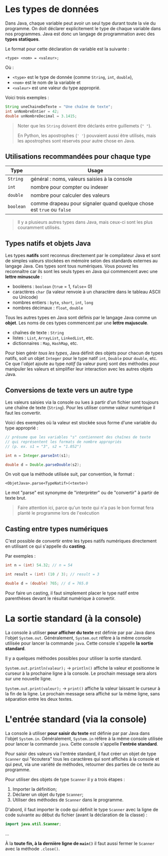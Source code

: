 # Les types de données

Dans Java, chaque variable peut avoir un seul type durant toute la vie du programme. On doit déclarer explicitement le type de chaque variable dans nos programmes. Java est donc un langage de programmation avec des **types statiques**.

Le format pour cette déclaration de variable est la suivante :

```
<type> <nom> = <valeur>;
```

Où :
* `<type>` est le type de donnée (comme `String`, `int`, `double`), 
* `<nom>` est le nom de la variable et 
* `<valeur>` est une valeur du type approprié.

Voici trois exemples :

```java
String uneChaineDeTexte = "Une chaîne de texte";
int unNombreEntier = 42;
double unNombreDecimal = 3.1415;
```

>Noter que les `String` doivent être déclarés entre guillemets (`" "`). 
>
>En Python, les apostrophes (`' '`) pouvaient aussi être utilisés, mais les apostrophes sont réservés pour autre chose en Java.

## Utilisations recommandées pour chaque type

Type | Usage
---|---
`String`| général : noms, valeurs saisies à la console
`int`| nombre pour compter ou indexer
`double`| nombre pour calculer des valeurs
`boolean`| comme drapeau pour signaler quand quelque chose est `true` ou `false`

>Il y a plusieurs autres types dans Java, mais ceux-ci sont les plus couramment utilisés.


## Types natifs et objets Java

Les types **natifs** sont reconnus directement par le compilateur Java et sont de simples valeurs stockées en mémoire selon des standards externes au langage Java. Ces types sont tous numériques. Vous pouvez les reconnaître car ils sont les seuls types en Java qui commencent avec une **lettre minuscule** :

* booléens : `boolean` (`true` = 1, `false`= 0)
* caractères `char` (la valeur renvoie à un charactère dans le tableau ASCII ou Unicode)
* nombres entiers : `byte`, `short`, `int`, `long`
* nombres décimaux : `float`, `double`

Tous les autres types en Java sont définis par le langage Java comme un **objet**. Les noms de ces types commencent par une **lettre majuscule**.

* chaînes de texte : `String`
* listes : `List`, `ArrayList`, `LinkedList`, etc.
* dictionnaires : `Map`, `HashMap`, etc.

Pour bien gérér *tous les types*, Java définit des objets pour chacun de types natifs, soit un objet `Integer` pour le type natif `int`, `Double` pour `double`, etc. Ce que l'*objet* ajoute au type *natif* (la valeur pure) sont des méthodes pour manipuler les valeurs et simplifier leur interaction avec les autres objets Java.


## Conversions de texte vers un autre type

Les valeurs saisies via la console ou lues à partir d'un fichier sont toujours une chaîne de texte (`String`). Pour les utiliser comme valeur numérique il faut les convertir.

Voici des exemples où la valeur est stockée sous forme d'une variable du type approprié :

```java
// présume que les variables "s" contiennent des chaînes de texte 
// qui représentent les formats de nombre appropriés
// (p. ex. s1 = "3", s2 = "1.052")

int n = Integer.parseInt(s1);

double d = Double.parseDouble(s2);
```

On voit que la méthode utilisée suit, par convention, le format :
```
<ObjetJava>.parse<TypeNatif>(<texte>)
```

Le mot "parse" est synonyme de "interprèter" ou de "convertir" à partir de texte brut.


>Faire attention ici, parce qu'un texte qui n'a pas le bon format fera planté le programme lors de l'exécution


## Casting entre types numériques

C'est possible de convertir entre les types natifs numériques directement en utilisant ce qui s'appelle du **casting**. 

Par exemples :
```java
int n = (int) 54.32; // n = 54

int result = (int) (10 / 3); // result = 3

double d = (double) 765; // d = 765.0
```

Pour faire un casting, il faut simplement placer le type natif entre parenthèses devant le résultat numérique à convertir.



# La sortie standard (à la console)

La console à utiliser **pour afficher du texte** est définie par par Java dans l'objet `System.out`. Généralement, `System.out` réfère à la même console utilisée pour lancer la commande `java`. Cette console s'appelle **la sortie standard**.

Il y a quelques méthodes possibles pour utiliser la sortie standard.

`System.out.println(valeur);` -> `println()` affiche la valeur et positionne le curseur à la prochaine ligne à la console. Le prochain message sera alors sur une nouvelle ligne.

`System.out.print(valeur);` -> `print()` affiche la valeur laissant le curseur à la fin de la ligne. Le prochain message sera affiché sur la même ligne, sans séparation entre les deux textes.



# L'entrée standard (via la console)

La console à utiliser **pour saisir du texte** est définie par par Java dans l'objet `System.in`. Généralement, `System.in` réfère à la même console utilisée pour lancer la commande `java`. Cette console s'appelle **l'entrée standard**.

Pour saisir des valeurs via l'entrée standard, il faut créer un objet de type `Scanner` qui "écoutera" tous les caractères qui sont affichés à la console et qui peut, via une variété de méthodes, retourner des parties de ce texte au programme.

Pour utiliser des objets de type `Scanner` il y a trois étapes :
1. Importer la définition;
2. Déclarer un objet du type `Scanner`;
3. Utiliser des méthodes de `Scanner` dans le programme.


D'abord, il faut importer le code qui définit le type `Scanner` avec la ligne de code suivante au début du fichier (avant la déclaration de la classe) :

```java
import java.util.Scanner;
```

...


À la **toute fin, à la dernière ligne de `main()`** il faut aussi fermer le `Scanner` avec la méthode `.close()`.